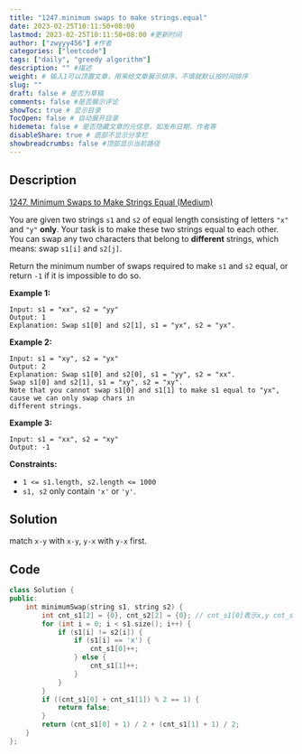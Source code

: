 ```yaml
---
title: "1247.minimum swaps to make strings.equal"
date: 2023-02-25T10:11:50+08:00
lastmod: 2023-02-25T10:11:50+08:00 #更新时间
author: ["zwyyy456"] #作者
categories: ["leetcode"]
tags: ["daily", "greedy algorithm"]
description: "" #描述
weight: # 输入1可以顶置文章，用来给文章展示排序，不填就默认按时间排序
slug: ""
draft: false # 是否为草稿
comments: false #是否展示评论
showToc: true # 显示目录
TocOpen: false # 自动展开目录
hidemeta: false # 是否隐藏文章的元信息，如发布日期、作者等
disableShare: true # 底部不显示分享栏
showbreadcrumbs: false #顶部显示当前路径
---
```

## Description
[1247. Minimum Swaps to Make Strings Equal (Medium)](https://leetcode.com/problems/minimum-swaps-to-make-strings-equal/)

You are given two strings `s1` and `s2` of equal length consisting of letters `"x"` and `"y"`
**only**. Your task is to make these two strings equal to each other. You can swap any two
characters that belong to **different** strings, which means: swap `s1[i]` and `s2[j]`.

Return the minimum number of swaps required to make `s1` and `s2` equal, or return `-1` if it is
impossible to do so.

**Example 1:**

```
Input: s1 = "xx", s2 = "yy"
Output: 1
Explanation: Swap s1[0] and s2[1], s1 = "yx", s2 = "yx".

```

**Example 2:**

```
Input: s1 = "xy", s2 = "yx"
Output: 2
Explanation: Swap s1[0] and s2[0], s1 = "yy", s2 = "xx".
Swap s1[0] and s2[1], s1 = "xy", s2 = "xy".
Note that you cannot swap s1[0] and s1[1] to make s1 equal to "yx", cause we can only swap chars in
different strings.

```

**Example 3:**

```
Input: s1 = "xx", s2 = "xy"
Output: -1

```

**Constraints:**

- `1 <= s1.length, s2.length <= 1000`
- `s1, s2` only contain `'x'` or `'y'`.

## Solution
match `x-y` with `x-y`, `y-x` with `y-x` first.

## Code
```cpp
class Solution {
public:
    int minimumSwap(string s1, string s2) {
        int cnt_s1[2] = {0}, cnt_s2[2] = {0}; // cnt_s1[0]表示x,y cnt_s1[1]表示y,x
        for (int i = 0; i < s1.size(); i++) {
            if (s1[i] != s2[i]) {
                if (s1[i] == 'x') {
                    cnt_s1[0]++;
                } else {
                    cnt_s1[1]++;
                }
            }
        }
        if ((cnt_s1[0] + cnt_s1[1]) % 2 == 1) {
            return false;
        }
        return (cnt_s1[0] + 1) / 2 + (cnt_s1[1] + 1) / 2;
    }
};
```
